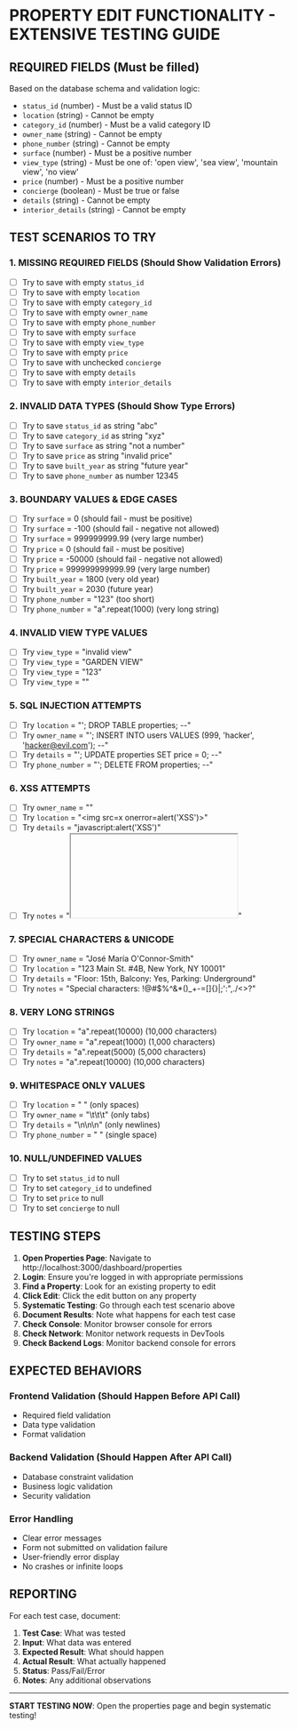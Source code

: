 # PROPERTY EDIT FUNCTIONALITY - EXTENSIVE TESTING GUIDE

## REQUIRED FIELDS (Must be filled)
Based on the database schema and validation logic:
- `status_id` (number) - Must be a valid status ID
- `location` (string) - Cannot be empty
- `category_id` (number) - Must be a valid category ID  
- `owner_name` (string) - Cannot be empty
- `phone_number` (string) - Cannot be empty
- `surface` (number) - Must be a positive number
- `view_type` (string) - Must be one of: 'open view', 'sea view', 'mountain view', 'no view'
- `price` (number) - Must be a positive number
- `concierge` (boolean) - Must be true or false
- `details` (string) - Cannot be empty
- `interior_details` (string) - Cannot be empty

## TEST SCENARIOS TO TRY

### 1. MISSING REQUIRED FIELDS (Should Show Validation Errors)
- [ ] Try to save with empty `status_id`
- [ ] Try to save with empty `location`
- [ ] Try to save with empty `category_id`
- [ ] Try to save with empty `owner_name`
- [ ] Try to save with empty `phone_number`
- [ ] Try to save with empty `surface`
- [ ] Try to save with empty `view_type`
- [ ] Try to save with empty `price`
- [ ] Try to save with unchecked `concierge`
- [ ] Try to save with empty `details`
- [ ] Try to save with empty `interior_details`

### 2. INVALID DATA TYPES (Should Show Type Errors)
- [ ] Try to save `status_id` as string "abc"
- [ ] Try to save `category_id` as string "xyz"
- [ ] Try to save `surface` as string "not a number"
- [ ] Try to save `price` as string "invalid price"
- [ ] Try to save `built_year` as string "future year"
- [ ] Try to save `phone_number` as number 12345

### 3. BOUNDARY VALUES & EDGE CASES
- [ ] Try `surface` = 0 (should fail - must be positive)
- [ ] Try `surface` = -100 (should fail - negative not allowed)
- [ ] Try `surface` = 999999999.99 (very large number)
- [ ] Try `price` = 0 (should fail - must be positive)
- [ ] Try `price` = -50000 (should fail - negative not allowed)
- [ ] Try `price` = 999999999999.99 (very large number)
- [ ] Try `built_year` = 1800 (very old year)
- [ ] Try `built_year` = 2030 (future year)
- [ ] Try `phone_number` = "123" (too short)
- [ ] Try `phone_number` = "a".repeat(1000) (very long string)

### 4. INVALID VIEW TYPE VALUES
- [ ] Try `view_type` = "invalid view"
- [ ] Try `view_type` = "GARDEN VIEW"
- [ ] Try `view_type` = "123"
- [ ] Try `view_type` = ""

### 5. SQL INJECTION ATTEMPTS
- [ ] Try `location` = "'; DROP TABLE properties; --"
- [ ] Try `owner_name` = "'; INSERT INTO users VALUES (999, 'hacker', 'hacker@evil.com'); --"
- [ ] Try `details` = "'; UPDATE properties SET price = 0; --"
- [ ] Try `phone_number` = "'; DELETE FROM properties; --"

### 6. XSS ATTEMPTS
- [ ] Try `owner_name` = "<script>alert('XSS')</script>"
- [ ] Try `location` = "<img src=x onerror=alert('XSS')>"
- [ ] Try `details` = "javascript:alert('XSS')"
- [ ] Try `notes` = "<iframe src='javascript:alert(\"XSS\")'></iframe>"

### 7. SPECIAL CHARACTERS & UNICODE
- [ ] Try `owner_name` = "José María O'Connor-Smith"
- [ ] Try `location` = "123 Main St. #4B, New York, NY 10001"
- [ ] Try `details` = "Floor: 15th, Balcony: Yes, Parking: Underground"
- [ ] Try `notes` = "Special characters: !@#$%^&*()_+-=[]{}|;':\",./<>?"

### 8. VERY LONG STRINGS
- [ ] Try `location` = "a".repeat(10000) (10,000 characters)
- [ ] Try `owner_name` = "a".repeat(1000) (1,000 characters)
- [ ] Try `details` = "a".repeat(5000) (5,000 characters)
- [ ] Try `notes` = "a".repeat(10000) (10,000 characters)

### 9. WHITESPACE ONLY VALUES
- [ ] Try `location` = "   " (only spaces)
- [ ] Try `owner_name` = "\t\t\t" (only tabs)
- [ ] Try `details` = "\n\n\n" (only newlines)
- [ ] Try `phone_number` = " " (single space)

### 10. NULL/UNDEFINED VALUES
- [ ] Try to set `status_id` to null
- [ ] Try to set `category_id` to undefined
- [ ] Try to set `price` to null
- [ ] Try to set `concierge` to null

## TESTING STEPS

1. **Open Properties Page**: Navigate to http://localhost:3000/dashboard/properties
2. **Login**: Ensure you're logged in with appropriate permissions
3. **Find a Property**: Look for an existing property to edit
4. **Click Edit**: Click the edit button on any property
5. **Systematic Testing**: Go through each test scenario above
6. **Document Results**: Note what happens for each test case
7. **Check Console**: Monitor browser console for errors
8. **Check Network**: Monitor network requests in DevTools
9. **Check Backend Logs**: Monitor backend console for errors

## EXPECTED BEHAVIORS

### Frontend Validation (Should Happen Before API Call)
- Required field validation
- Data type validation
- Format validation

### Backend Validation (Should Happen After API Call)
- Database constraint validation
- Business logic validation
- Security validation

### Error Handling
- Clear error messages
- Form not submitted on validation failure
- User-friendly error display
- No crashes or infinite loops

## REPORTING

For each test case, document:
1. **Test Case**: What was tested
2. **Input**: What data was entered
3. **Expected Result**: What should happen
4. **Actual Result**: What actually happened
5. **Status**: Pass/Fail/Error
6. **Notes**: Any additional observations

---

**START TESTING NOW**: Open the properties page and begin systematic testing!


